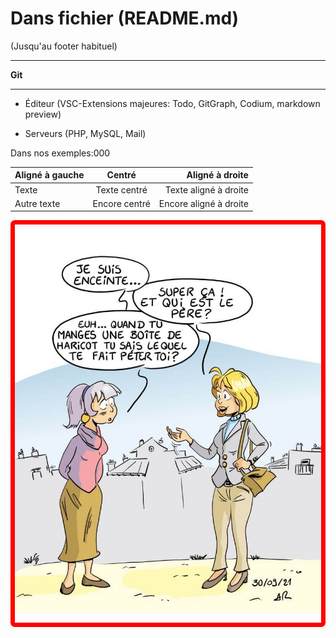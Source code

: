 # Dans fichier (README.md)

(Jusqu'au footer habituel)

---

**Git**

---

  - Éditeur (VSC-Extensions majeures: Todo, GitGraph, Codium, markdown preview)

  - Serveurs (PHP, MySQL, Mail)

Dans nos exemples:000

| Aligné à gauche |    Centré     |        Aligné à droite |
|:----------------|:-------------:|-----------------------:|
| Texte           | Texte centré  |  Texte aligné à droite |
| Autre texte     | Encore centré | Encore aligné à droite |

<div style="text-align: center; margin: 0 auto; border-radius: 7px; border: 7px solid red;">

![Qu'apporte un haricot...?](../../../../../public/assets/haricot.jpg)

</div>

<!-- ![Qu'apporte un haricot...?](./assets/haricot.jpg) -->
